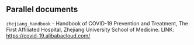 ## Parallel documents

`zhejiang_handbook` - Handbook of COVID-19 Prevention and Treatment, The First Affiliated Hospital, Zhejiang University School of Medicine. LINK: https://covid-19.alibabacloud.com/

